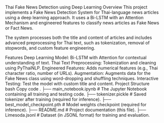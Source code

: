 Thai Fake News Detection using Deep Learning
Overview
This project implements a Fake News Detection System for Thai-language news articles using a deep learning approach. It uses a Bi-LSTM with an Attention Mechanism and engineered features to classify news articles as Fake News or Fact News.

The system processes both the title and content of articles and includes advanced preprocessing for Thai text, such as tokenization, removal of stopwords, and custom feature engineering.

Features
Deep Learning Model: Bi-LSTM with Attention for contextual understanding of text.
Thai Text Preprocessing: Tokenization and cleaning using PyThaiNLP.
Engineered Features: Adds numerical features (e.g., Thai character ratio, number of URLs).
Augmentation: Augments data for the Fake News class using word-dropping and shuffling techniques.
Interactive Testing: Test the model with custom title and content.
Project Structure
bash
Copy code
.
├── main_notebook.ipynb      # The Jupyter Notebook containing all training and testing code.
├── tokenizer.pickle         # Saved tokenizer after training (required for inference).
├── best_model_checkpoint.pth # Model weights checkpoint (required for inference).
├── README.md                # Project documentation (this file).
├── Limesoda.jsonl           # Dataset (in JSONL format) for training and evaluation.

